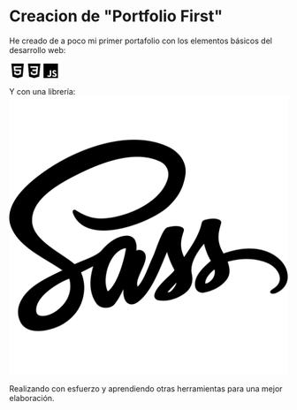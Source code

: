 # Creacion de "Portfolio First"

He creado de a poco mi primer portafolio con los elementos básicos del desarrollo web:

<div style="display:flex">
    <img style="max-width: 30px" src="./icons/logo-html5.svg" alt="" />
    <img style="max-width: 30px" src="./icons/logo-css3.svg" alt="" />
    <img style="max-width: 30px" src="./icons/logo-javascript.svg" alt="" />
</div>

Y con una librería:
    <img style="font-size: 30px" src="./icons/logo-sass.svg" alt="" />

Realizando con esfuerzo y aprendiendo otras herramientas para una mejor elaboración.